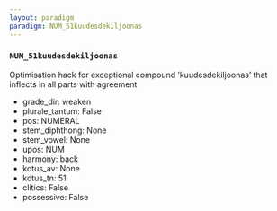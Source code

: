 ```yaml
---
layout: paradigm
paradigm: NUM_51kuudesdekiljoonas
---
```

### ` NUM_51kuudesdekiljoonas `

Optimisation hack for exceptional compound ’kuudesdekiljoonas’ that inflects in all parts with agreement
* grade_dir: weaken
* plurale_tantum: False
* pos: NUMERAL
* stem_diphthong: None
* stem_vowel: None
* upos: NUM
* harmony: back
* kotus_av: None
* kotus_tn: 51
* clitics: False
* possessive: False
